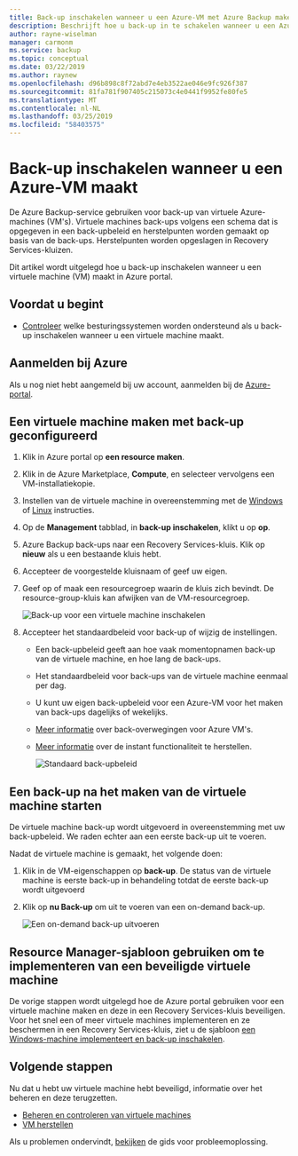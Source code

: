 ```yaml
---
title: Back-up inschakelen wanneer u een Azure-VM met Azure Backup maken
description: Beschrijft hoe u back-up in te schakelen wanneer u een Azure-VM met Azure Backup maken.
author: rayne-wiselman
manager: carmonm
ms.service: backup
ms.topic: conceptual
ms.date: 03/22/2019
ms.author: raynew
ms.openlocfilehash: d96b898c8f72abd7e4eb3522ae046e9fc926f387
ms.sourcegitcommit: 81fa781f907405c215073c4e0441f9952fe80fe5
ms.translationtype: MT
ms.contentlocale: nl-NL
ms.lasthandoff: 03/25/2019
ms.locfileid: "58403575"
---
```

# <a name="enable-backup-when-you-create-an-azure-vm"></a>Back-up inschakelen wanneer u een Azure-VM maakt

De Azure Backup-service gebruiken voor back-up van virtuele Azure-machines (VM's). Virtuele machines back-ups volgens een schema dat is opgegeven in een back-upbeleid en herstelpunten worden gemaakt op basis van de back-ups. Herstelpunten worden opgeslagen in Recovery Services-kluizen.

Dit artikel wordt uitgelegd hoe u back-up inschakelen wanneer u een virtuele machine (VM) maakt in Azure portal.  

## <a name="before-you-start"></a>Voordat u begint

- [Controleer](backup-support-matrix-iaas.md#supported-backup-actions) welke besturingssystemen worden ondersteund als u back-up inschakelen wanneer u een virtuele machine maakt.

## <a name="sign-in-to-azure"></a>Aanmelden bij Azure

Als u nog niet hebt aangemeld bij uw account, aanmelden bij de [Azure-portal](https://portal.azure.com).
 
## <a name="create-a-vm-with-backup-configured"></a>Een virtuele machine maken met back-up geconfigureerd

1. Klik in Azure portal op **een resource maken**.

2. Klik in de Azure Marketplace, **Compute**, en selecteer vervolgens een VM-installatiekopie.

3. Instellen van de virtuele machine in overeenstemming met de [Windows](https://docs.microsoft.com/azure/virtual-machines/windows/quick-create-portal) of [Linux](https://docs.microsoft.com/azure/virtual-machines/linux/quick-create-portal) instructies.

4. Op de **Management** tabblad, in **back-up inschakelen**, klikt u op **op**.
5. Azure Backup back-ups naar een Recovery Services-kluis. Klik op **nieuw** als u een bestaande kluis hebt.
6. Accepteer de voorgestelde kluisnaam of geef uw eigen.
7. Geef op of maak een resourcegroep waarin de kluis zich bevindt. De resource-group-kluis kan afwijken van de VM-resourcegroep.

    ![Back-up voor een virtuele machine inschakelen](./media/backup-during-vm-creation/enable-backup.png) 

8. Accepteer het standaardbeleid voor back-up of wijzig de instellingen.
    - Een back-upbeleid geeft aan hoe vaak momentopnamen back-up van de virtuele machine, en hoe lang de back-ups. 
    - Het standaardbeleid voor back-ups van de virtuele machine eenmaal per dag.
    - U kunt uw eigen back-upbeleid voor een Azure-VM voor het maken van back-ups dagelijks of wekelijks.
    - [Meer informatie](backup-azure-vms-introduction.md#backup-and-restore-considerations) over back-overwegingen voor Azure VM's.
    - [Meer informatie](backup-instant-restore-capability.md) over de instant functionaliteit te herstellen.

      ![Standaard back-upbeleid](./media/backup-during-vm-creation/daily-policy.png) 


## <a name="start-a-backup-after-creating-the-vm"></a>Een back-up na het maken van de virtuele machine starten 

De virtuele machine back-up wordt uitgevoerd in overeenstemming met uw back-upbeleid. We raden echter aan een eerste back-up uit te voeren. 

Nadat de virtuele machine is gemaakt, het volgende doen:

1. Klik in de VM-eigenschappen op **back-up**. De status van de virtuele machine is eerste back-up in behandeling totdat de eerste back-up wordt uitgevoerd
2. Klik op **nu Back-up** om uit te voeren van een on-demand back-up.

    ![Een on-demand back-up uitvoeren](./media/backup-during-vm-creation/run-backup.png) 

## <a name="use-a-resource-manager-template-to-deploy-a-protected-vm"></a>Resource Manager-sjabloon gebruiken om te implementeren van een beveiligde virtuele machine

De vorige stappen wordt uitgelegd hoe de Azure portal gebruiken voor een virtuele machine maken en deze in een Recovery Services-kluis beveiligen. Voor het snel een of meer virtuele machines implementeren en ze beschermen in een Recovery Services-kluis, ziet u de sjabloon [een Windows-machine implementeert en back-up inschakelen](https://azure.microsoft.com/resources/templates/101-recovery-services-create-vm-and-configure-backup/).



## <a name="next-steps"></a>Volgende stappen 

Nu dat u hebt uw virtuele machine hebt beveiligd, informatie over het beheren en deze terugzetten.

- [Beheren en controleren van virtuele machines](backup-azure-manage-vms.md) 
- [VM herstellen](backup-azure-arm-restore-vms.md) 

Als u problemen ondervindt, [bekijken](backup-azure-vms-troubleshoot.md) de gids voor probleemoplossing.
